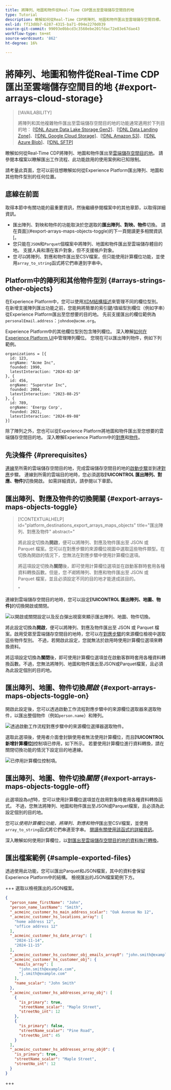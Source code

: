 ```yaml
---
title: 將陣列、地圖和物件從Real-Time CDP匯出至雲端儲存空間目的地
type: Tutorial
description: 瞭解如何從Real-Time CDP將陣列、地圖和物件匯出至雲端儲存空間目標。
exl-id: ff13d8b7-6287-4315-ba71-094e2270d039
source-git-commit: 99093e0bbcd3c3560ebe201fdac72e83e67dae43
workflow-type: tm+mt
source-wordcount: '862'
ht-degree: 16%

---
```


# 將陣列、地圖和物件從Real-Time CDP匯出至雲端儲存空間目的地 {#export-arrays-cloud-storage}

>[!AVAILABILITY]
>
>將陣列和其他複雜物件匯出至雲端儲存空間目的地的功能通常適用於下列目的地： [[!DNL Azure Data Lake Storage Gen2]](../../destinations/catalog/cloud-storage/adls-gen2.md)、[[!DNL Data Landing Zone]](../../destinations/catalog/cloud-storage/data-landing-zone.md)、[[!DNL Google Cloud Storage]](../../destinations/catalog/cloud-storage/google-cloud-storage.md)、[[!DNL Amazon S3]](../../destinations/catalog/cloud-storage/amazon-s3.md)、[[!DNL Azure Blob]](../../destinations/catalog/cloud-storage/azure-blob.md)、[[!DNL SFTP]](../../destinations/catalog/cloud-storage/sftp.md)

瞭解如何從Real-Time CDP將陣列、地圖和物件匯出至[雲端儲存空間目的地](/help/destinations/catalog/cloud-storage/overview.md)。 請參閱本檔案以瞭解匯出工作流程、此功能啟用的使用案例和已知限制。

請考量此頁面，您可以前往想瞭解如何從Experience Platform匯出陣列、地圖和其他物件型別的任何位置。

## 底線在前面

取得本節中有關功能的最重要資訊，然後繼續參閱檔案中的其他章節，以取得詳細資訊。

* 匯出陣列、對映和物件的功能取決於您選取的&#x200B;**匯出陣列、對映、物件**&#x200B;切換。 請在頁面](#export-arrays-maps-objects-toggle)的下一頁閱讀更多相關資訊[。
* 您只能在`JSON`和`Parquet`個檔案中將陣列、地圖和物件匯出至雲端儲存體目的地。 支援人員和潛在客戶對象，但不支援帳戶對象。
* 您&#x200B;*可以*&#x200B;將陣列、對應和物件匯出至CSV檔案，但只能使用計算欄位功能，並使用`array_to_string`函式將它們串連到字串中。

## Platform中的陣列和其他物件型別 {#arrays-strings-other-objects}

在Experience Platform中，您可以使用[XDM結構描述](/help/xdm/home.md)來管理不同的欄位型別。 在新增支援陣列匯出功能之前，您能夠將簡單的索引鍵/值組型別欄位（例如字串）從Experience Platform匯出至您想要的目的地。 先前支援匯出的欄位範例為`personalEmail.address`：`johndoe@acme.org`。

Experience Platform中的其他欄位型別包含陣列欄位。 深入瞭解[如何在Experience Platform UI](/help/xdm/ui/fields/array.md)中管理陣列欄位。 您現在可以匯出陣列物件，例如下列範例。

```
organizations = [{
  id: 123,
  orgName: "Acme Inc",
  founded: 1990,
  latestInteraction: "2024-02-16"
}, {
  id: 456,
  orgName: "Superstar Inc",
  founded: 2004,
  latestInteraction: "2023-08-25"
}, {
  id: 789,
  orgName: 'Energy Corp',
  founded: 2021,
  latestInteraction: "2024-09-08"
}]
```

除了陣列之外，您也可以從Experience Platform將地圖和物件匯出至您想要的雲端儲存空間目的地。 深入瞭解Experience Platform中的[對應](/help/xdm/ui/fields/map.md)和[物件](/help/xdm/ui/fields/object.md)。

## 先決條件 {#prerequisites}

[連線](/help/destinations/ui/connect-destination.md)至所需的雲端儲存空間目的地，完成雲端儲存空間目的地的[啟動步驟](/help/destinations/ui/activate-batch-profile-destinations.md)並到達[對應](/help/destinations/ui/activate-batch-profile-destinations.md#mapping)步驟。 連線到所需的雲端目的地時，您必須選取&#x200B;**[!UICONTROL 匯出陣列、對應、物件]**&#x200B;切換開啟。 如需詳細資訊，請參閱以下章節。

## 匯出陣列、對應及物件的切換開關 {#export-arrays-maps-objects-toggle}

>[!CONTEXTUALHELP]
>id="platform_destinations_export_arrays_maps_objects"
>title="匯出陣列、對應及物件"
>abstract="<p> 將此設定切換為<b>開啟</b>，便可以將陣列、對應及物件匯出至 JSON 或 Parquet 檔案。您可以在對應步驟的來源欄位視圖中選取這些物件類型。在切換為開啟的情況下，您無法在對應步驟中使用計算欄位選項。</p><p>將這項設定切換為<b>關閉</b>後，即可使用計算欄位選項並在啟動客群時套用各種資料轉換函數。但是，您<i>不能</i>將陣列、對應和物件匯出至 JSON 或 Parquet 檔案，並且必須設定不同的目的地才能達成該目的。</p>"

連線到雲端儲存空間目的地時，您可以設定&#x200B;**[!UICONTROL 匯出陣列、地圖、物件]**&#x200B;的切換開啟或關閉。

![以開啟或關閉設定以及反白彈出視窗來顯示匯出陣列、地圖、物件切換。](/help/destinations/assets/ui/export-arrays-calculated-fields/export-objects-toggle.gif)

將此設定切換為&#x200B;**開啟**，便可以將陣列、對應及物件匯出至 JSON 或 Parquet 檔案。啟用受眾至雲端儲存空間目的地時，您可以在[對應步驟](/help/destinations/ui/activate-batch-profile-destinations.md#mapping)的來源欄位檢視中選取這些物件型別。 不過，若開啟此設定，您就無法於啟用時使用計算欄位選項來轉換資料。

將這項設定切換為&#x200B;**關閉**&#x200B;後，即可使用計算欄位選項並在啟動客群時套用各種資料轉換函數。不過，您無法將陣列、地圖和物件匯出至JSON或Parquet檔案，且必須為此設定個別的目的地。

## 匯出陣列、地圖、物件切換&#x200B;*開啟* {#export-arrays-maps-objects-toggle-on}

開啟此設定後，您可以透過啟動工作流程對應步驟中的來源欄位選取器來選取物件，以匯出整個物件（例如`person.name`）和陣列。

![透過啟動工作流程對應步驟中的來源欄位選擇器選取物件。](/help/destinations/assets/ui/export-arrays-calculated-fields/select-object.gif)

選取此選項後，使用者介面會封鎖使用者無法使用計算欄位，而且&#x200B;**[!UICONTROL 新增計算欄位]**&#x200B;控制項已停用，如下所示。 若要使用計算欄位進行資料轉換，請在關閉切換功能的情況下設定目的地連線。

![已停用計算欄位控制項。](/help/destinations/assets/ui/export-arrays-calculated-fields/calculated-fields-disabled.png)

## 匯出陣列、地圖、物件切換&#x200B;*關閉* {#export-arrays-maps-objects-toggle-off}

此選項設為&#x200B;*off*&#x200B;時，您可以使用計算欄位選項並在啟用對象時套用各種資料轉換函式。 不過，您無法將陣列、地圖和物件匯出至JSON或Parquet檔案，且必須為此設定個別的目的地。

您可以&#x200B;*使用計算欄位功能，將陣列、對應和物件*&#x200B;匯出至CSV檔案，並使用`array_to_string`函式將它們串連至字串。 [閱讀有關使用該函式的詳細資訊](#array-to-string-function-export-arrays)。

深入瞭解如何使用計算欄位，以[對匯出至雲端儲存空間目的地的資料執行轉換](/help/destinations/ui/data-transformations-calculated-fields.md)。

## 匯出檔案範例 {#sample-exported-files}

透過使用此功能，您可以匯出Parquet和JSON檔案，其中的資料會保留Experience Platform中的結構。 檢視匯出的JSON檔案範例下方。

+++ 選取以檢視匯出的JSON檔案。

```json
{
  "person_name_firstName": "John",
  "person_name_lastName": "Smith",
  "_acmeinc_customer_hs_main_address_scalar": "Oak Avenue No 12",
  "_acmeinc_customer_hs_locations_array": [
    "home address 12",
    "office address 12"
  ],
  "_acmeinc_customer_hs_date_array": [
    "2024-11-14",
    "2024-11-15"
  ],
  "_acmeinc_customer_hs_customer_obj_emails_array0": "john.smith@example.com",
  "_acmeinc_customer_hs_customer_obj": {
    "emails_array": [
      "john.smith@example.com",
      "j.smith@example.com"
    ],
    "name_scalar": "John Smith"
  },
  "_acmeinc_customer_hs_addresses_array_obj": [
    {
      "is_primary": true,
      "streetName_scalar": "Maple Street",
      "streetNo_int": 12
    },
    {
      "is_primary": false,
      "streetName_scalar": "Pine Road",
      "streetNo_int": 45
    }
  ],
  "_acmeinc_customer_hs_addresses_array_obj0": {
    "is_primary": true,
    "streetName_scalar": "Maple Street",
    "streetNo_int": 12
  }
}
```

+++